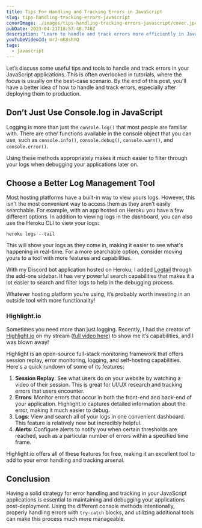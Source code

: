 ```yaml
---
title: Tips For Handling and Tracking Errors in JavaScript
slug: tips-handling-tracking-errors-javascript
coverImage: ./images/tips-handling-tracking-errors-javascript/cover.jpeg
pubDate: 2023-04-21T18:57:48.746Z
description: "Learn to handle and track errors more efficiently in JavaScript"
youTubeVideoId: mrJ-mK8shYQ
tags:
  - javascript
---
```


Let’s discuss some useful tips and tools to handle and track errors in your JavaScript applications. This is often overlooked in tutorials, where the focus is usually on the best-case scenario. By the end of this post, you'll have a better idea of how to handle and track errors, especially after deploying them to production.

## Don’t Just Use Console.log in JavaScript

Logging is more than just the `console.log()` that most people are familiar with. There are other functions available in the console object that you can use, such as `console.info()`, `console.debug()`, `console.warn()`, and `console.error()`.

Using these methods appropriately makes it much easier to filter through your logs when debugging your applications later on.

## Choose a Better Log Management Tool

Most hosting platforms have a built-in way to view yours logs. However, this isn't the most convenient way to access them as they aren’t easily searchable. For example, with an app hosted on Heroku you have a few different options. In addition to viewing logs in the dashboard, you can also use the Heroku CLI to view your logs:

```
heroku logs --tail

```

This will show your logs as they come in, making it easier to see what's happening in real-time. For a more searchable option, consider moving yours to a tool with more features and capabilities.

With my Discord bot application hosted on Heroku, I added [Logtail](https://logtail.com/) through the add-ons sidebar. It has very powerful search capabilities that makes it a lot easier to search and filter logs to help in the debugging process.

Whatever hosting platform you’re using, it’s probably worth investing in an outside tool with more functionality!

### Highlight.io

Sometimes you need more than just logging. Recently, I had the creator of [Highlight.io](https://highlight.io/) on my stream ([full video here](https://youtube.com/live/rylioudTK7U)) to show me it’s capabilities, and I was blown away!

Highlight is an open-source full-stack monitoring framework that offers session replay, error monitoring, logging, and self-hosting capabilities. Here's a quick rundown of some of its features:

1. **Session Replay**: See what users do on your website by watching a video of their session. This is great for UI/UX research and tracking errors that users encounter.
2. **Errors**: Monitor errors that occur in both the front-end and back-end of your application. Highlight.io captures detailed information about the error, making it much easier to debug.
3. **Logs**: View and search all of your logs in one convenient dashboard. This feature is relatively new but incredibly helpful.
4. **Alerts**: Configure alerts to notify you when certain thresholds are reached, such as a particular number of errors within a specified time frame.

Highlight.io offers all of these features for free, making it an excellent tool to add to your error handling and tracking arsenal.

## Conclusion

Having a solid strategy for error handling and tracking in your JavaScript applications is essential to maintaining and debugging your applications post-deployment. Using the different console methods intentionally, properly handling errors with `try-catch` blocks, and utilizing additional tools can make this process much more manageable.
